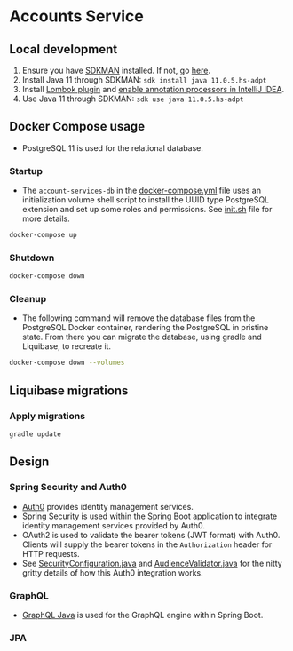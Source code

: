 # Accounts Service

## Local development

1. Ensure you have [SDKMAN](https://sdkman.io/) installed. If not, go [here](https://sdkman.io/install).
1. Install Java 11 through SDKMAN: `sdk install java 11.0.5.hs-adpt`
1. Install [Lombok plugin](https://plugins.jetbrains.com/plugin/6317-lombok) and [enable annotation processors in IntelliJ IDEA](https://www.jetbrains.com/help/idea/compiler-annotation-processors.html).
1. Use Java 11 through SDKMAN: `sdk use java 11.0.5.hs-adpt`


## Docker Compose usage

- PostgreSQL 11 is used for the relational database.

### Startup

- The `account-services-db` in the [docker-compose.yml](https://github.com/cebartling/my-health-trax/blob/master/account-services/docker-compose.yml) file uses an initialization volume shell script to install the UUID type PostgreSQL extension and set up some roles and permissions. See [init.sh](https://github.com/cebartling/my-health-trax/blob/master/account-services/database/init.sh) file for more details. 

```bash
docker-compose up 
```

### Shutdown

```bash
docker-compose down 
```

### Cleanup

- The following command will remove the database files from the PostgreSQL Docker container, rendering the PostgreSQL in pristine state. From there you can migrate the database, using gradle and Liquibase, to recreate it.

```bash
docker-compose down --volumes
```

## Liquibase migrations

### Apply migrations

```bash
gradle update
```


## Design

### Spring Security and Auth0 

- [Auth0](https://auth0.com/) provides identity management services.
- Spring Security is used within the Spring Boot application to integrate identity management services provided by Auth0. 
- OAuth2 is used to validate the bearer tokens (JWT format) with Auth0. Clients will supply the bearer tokens in the `Authorization` header for HTTP requests.
- See [SecurityConfiguration.java](https://github.com/cebartling/my-health-trax/blob/master/account-services/src/main/java/org/myhealthtrax/accountservices/security/SecurityConfiguration.java) and [AudienceValidator.java](https://github.com/cebartling/my-health-trax/blob/master/account-services/src/main/java/org/myhealthtrax/accountservices/security/AudienceValidator.java) for the nitty gritty details of how this Auth0 integration works.

### GraphQL

- [GraphQL Java](https://www.graphql-java.com/) is used for the GraphQL engine within Spring Boot.

### JPA